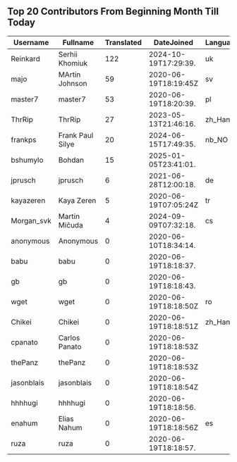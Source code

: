 ## Top 20 Contributors From Beginning Month Till Today ##
|Username|Fullname|Translated|DateJoined|Language|
|--------|--------|----------|----------|-------|
|Reinkard|Serhii Khomiuk|122|2024-10-19T17:29:39.|uk|
|majo|MArtin Johnson|59|2020-06-19T18:19:45Z|sv|
|master7|master7|53|2020-06-19T18:20:39.|pl|
|ThrRip|ThrRip|27|2023-05-13T21:46:16.|zh_Hans|
|frankps|Frank Paul Silye|20|2024-06-15T17:49:35.|nb_NO|
|bshumylo|Bohdan|15|2025-01-05T23:41:01.||
|jprusch|jprusch|6|2021-06-28T12:00:18.|de|
|kayazeren|Kaya Zeren|5|2020-06-19T07:05:24Z|tr|
|Morgan_svk|Martin Mičuda|4|2024-09-09T07:32:18.|cs|
|anonymous|Anonymous|0|2020-06-10T18:34:14.||
|babu|babu|0|2020-06-19T18:18:37.||
|gb|gb|0|2020-06-19T18:18:43.||
|wget|wget|0|2020-06-19T18:18:50Z|ro|
|Chikei|Chikei|0|2020-06-19T18:18:51Z|zh_Hant|
|cpanato|Carlos Panato|0|2020-06-19T18:18:53Z||
|thePanz|thePanz|0|2020-06-19T18:18:53Z||
|jasonblais|jasonblais|0|2020-06-19T18:18:54Z||
|hhhhugi|hhhhugi|0|2020-06-19T18:18:56.||
|enahum|Elias  Nahum|0|2020-06-19T18:18:56Z|es|
|ruza|ruza|0|2020-06-19T18:18:57.||
